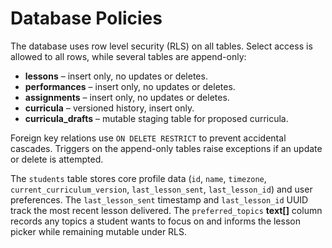 # Database Policies

The database uses row level security (RLS) on all tables. Select access is allowed to all rows, while several tables are append-only:

- **lessons** – insert only, no updates or deletes.
- **performances** – insert only, no updates or deletes.
- **assignments** – insert only, no updates or deletes.
- **curricula** – versioned history, insert only.
 - **curricula_drafts** – mutable staging table for proposed curricula.

Foreign key relations use `ON DELETE RESTRICT` to prevent accidental cascades. Triggers on the append-only tables raise exceptions if an update or delete is attempted.

The `students` table stores core profile data (`id`, `name`, `timezone`, `current_curriculum_version`, `last_lesson_sent`, `last_lesson_id`) and user preferences. The `last_lesson_sent` timestamp and `last_lesson_id` UUID track the most recent lesson delivered. The `preferred_topics` **text[]** column records any topics a student wants to focus on and informs the lesson picker while remaining mutable under RLS.

